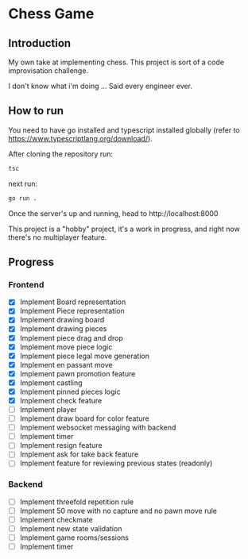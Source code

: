 # Chess Game

## Introduction

My own take at implementing chess. This project is sort of a code improvisation challenge.

I don't know what i'm doing ... Said every engineer ever.

## How to run

You need to have go installed and typescript installed globally (refer to https://www.typescriptlang.org/download/).


After cloning the repository run:
```bash
tsc
```

next run:

```bash
go run .
```

Once the server's up and running, head to http://localhost:8000

This project is a "hobby" project, it's a work in progress, and right now there's no multiplayer feature.

## Progress

### Frontend

- [X] Implement Board representation
- [X] Implement Piece representation
- [X] Implement drawing board
- [X] Implement drawing pieces
- [X] Implement piece drag and drop
- [X] Implement move piece logic
- [X] Implement piece legal move generation
- [X] Implement en passant move
- [X] Implement pawn promotion feature
- [X] Implement castling
- [X] Implement pinned pieces logic
- [X] Implement check feature
- [ ] Implement player
- [ ] Implement draw board for color feature
- [ ] Implement websocket messaging with backend
- [ ] Implement timer
- [ ] Implement resign feature
- [ ] Implement ask for take back feature
- [ ] Implement feature for reviewing previous states (readonly)

### Backend

- [ ] Implement threefold repetition rule
- [ ] Implement 50 move with no capture and no pawn move rule
- [ ] Implement checkmate
- [ ] Implement new state validation
- [ ] Implement game rooms/sessions
- [ ] Implement timer